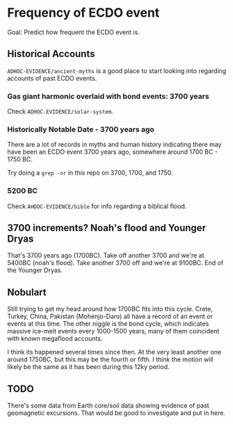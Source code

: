 # Frequency of ECDO event

Goal: Predict how frequent the ECDO event is.

## Historical Accounts

`ADHOC-EVIDENCE/ancient-myths` is a good place to start looking into regarding accounts of past ECDO events.

### Gas giant harmonic overlaid with bond events: 3700 years

Check `ADHOC-EVIDENCE/solar-system`.

### Historically Notable Date - 3700 years ago

There are a lot of records in myths and human history indicating there may have been an ECDO event 3700 years ago, somewhere around 1700 BC - 1750 BC.

Try doing a `grep -nr` in this repo on 3700, 1700, and 1750.

### 5200 BC

Check `AHDOC-EVIDENCE/bible` for info regarding a biblical flood.

## 3700 increments? Noah's flood and Younger Dryas

That's 3700 years ago (1700BC). Take off another 3700 and we're at 5400BC (noah's flood). Take another 3700 off and we're at 9100BC. End of the Younger Dryas.

## Nobulart

Still trying to get my head around how 1700BC fits into this cycle. Crete, Turkey, China, Pakistan (Mohenjo-Daro) all have a record of an event or events at this time. The other niggle is the bond cycle, which indicates massive ice-melt events every 1000-1500 years, many of them coincident with known megaflood accounts.

I think its happened several times since then. At the very least another one around 1750BC, but this may be the fourth or fifth. I think the motion will likely be the same as it has been during this 12ky period.

## TODO

There's some data from Earth core/soil data showing evidence of past geomagnetic excursions. That would be good to investigate and put in here.
